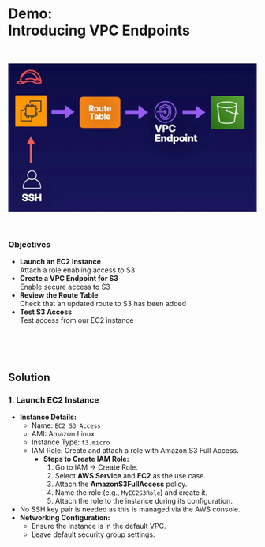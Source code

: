 # Demo:<br>Introducing VPC Endpoints

<br>

![](../img/demo/7.4.VPC-Endpoints.png)

<br>

### Objectives
- **Launch an EC2 Instance**<br>Attach a role enabling access to S3
- **Create a VPC Endpoint for S3**<br>Enable secure access to S3
- **Review the Route Table**<br>Check that an updated route to S3 has been added
- **Test S3 Access**<br>Test access from our EC2 instance

<br><br><br>

## Solution
### **1. Launch EC2 Instance**
- **Instance Details:**
  - Name: `EC2 S3 Access`
  - AMI: Amazon Linux
  - Instance Type: `t3.micro`
  - IAM Role: Create and attach a role with Amazon S3 Full Access.
    - **Steps to Create IAM Role:**
      1. Go to IAM -> Create Role.
      2. Select **AWS Service** and **EC2** as the use case.
      3. Attach the **AmazonS3FullAccess** policy.
      4. Name the role (e.g., `MyEC2S3Role`) and create it.
      5. Attach the role to the instance during its configuration.
- No SSH key pair is needed as this is managed via the AWS console.
- **Networking Configuration:**
  - Ensure the instance is in the default VPC.
  - Leave default security group settings.

<br>
